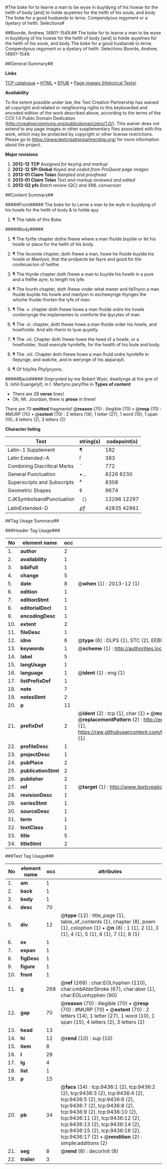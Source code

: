 #The boke for to learne a man to be wyse in buyldyng of his howse for the helth of body [and] to holde quyetnes for the helth of his soule, and body The boke for a good husbande to lerne. Compendyous regyment or a dyetary of helth. Selections#

##Boorde, Andrew, 1490?-1549.##
The boke for to learne a man to be wyse in buyldyng of his howse for the helth of body [and] to holde quyetnes for the helth of his soule, and body The boke for a good husbande to lerne.
Compendyous regyment or a dyetary of helth. Selections
Boorde, Andrew, 1490?-1549.

##General Summary##

**Links**

[TCP catalogue](http://www.ota.ox.ac.uk/tcp/)  • 
[HTML](http://tei.it.ox.ac.uk/tcp/Texts-HTML/free/A16/A16462.html)  • 
[EPUB](http://tei.it.ox.ac.uk/tcp/Texts-EPUB/free/A16/A16462.epub) • 
[Page images (Historical Texts)](https://historicaltexts.jisc.ac.uk/eebo-99844607e)

**Availability**

To the extent possible under law, the Text Creation Partnership has waived all copyright and related or neighboring rights to this keyboarded and encoded edition of the work described above, according to the terms of the CC0 1.0 Public Domain Dedication (http://creativecommons.org/publicdomain/zero/1.0/). This waiver does not extend to any page images or other supplementary files associated with this work, which may be protected by copyright or other license restrictions. Please go to https://www.textcreationpartnership.org/ for more information about the project.

**Major revisions**

1. __2012-12__ __TCP__ *Assigned for keying and markup*
1. __2012-12__ __SPi Global__ *Keyed and coded from ProQuest page images*
1. __2013-01__ __Claire Tolan__ *Sampled and proofread*
1. __2013-01__ __Claire Tolan__ *Text and markup reviewed and edited*
1. __2013-02__ __pfs__ *Batch review (QC) and XML conversion*

##Content Summary##

#####Front#####
The boke for to Lerne a man to be wyſe in buyldyng of his howſe for the helth of body & to holde quy
1. ¶ The table of this Boke.

#####Body#####

1. ¶ The fyrſte chapter dothe ſhewe where a man ſhulde buylde or ſet his howſe or place for the helth of his body.

1. ¶ The ſeconde chapter, doth ſhewe a man, howe he ſhulde buylde his howſe or Manſyon, that the proſpecte be fayre and good for the conſeruacion of helthe.

1. ¶ The thyrde chapter doth ſhewe a man to buylde his howſe in a pure and a freſhe ayre, to length his lyfe.

1. ¶ The fourth chapter, doth ſhewe vnder what maner and faſſhyon a man ſhulde buylde his howſe and manſyon in exchewynge thynges the whiche ſhulde ſhorten the lyfe of man.

1. ¶ The .v. chapter doth ſhewe howe a man ſhulde ordre his howſe conſernynge the implementes to comforte the ſpyrytes of man.

1. ¶ The .vi. chapter, doth ſhewe howe a man ſhulde order his howſe, and howſholde. And alſo therin to lyue quyetly.

1. ¶ The .vii. Chapter doth ſhewe howe the heed of a howſe, or a howſholder, ſhuld exercyſe hymſelfe, for the health of his ſoule and body.

1. ¶ The .viii. Chapter doth ſhewe howe a man ſhuld ordre hymſelfe in ſlepynge, and watche, and in werynge of his apparayll.

1. ¶ Of folyſhe Phyſycyons.

#####Back#####
(Imprynted by me Robert Wyer, dwellynge at the gne of S. Iohn̄ Euangelyſt, in ſ. Martyns paryſſhe in
**Types of content**

  * There are 28 **verse** lines!
  * Oh, Mr. Jourdain, there is **prose** in there!

There are 70 **omitted** fragments! 
 @__reason__ (70) : illegible (70)  •  @__resp__ (70) : #MURP (70)  •  @__extent__ (70) : 2 letters (14), 1 letter (27), 1 word (10), 1 span (15), 4 letters (2), 3 letters (2)

**Character listing**


|Text|string(s)|codepoint(s)|
|---|---|---|
|Latin-1 Supplement|¶|182|
|Latin Extended-A|ſ|383|
|Combining             Diacritical Marks|̄|772|
|General Punctuation|•…|8226 8230|
|Superscripts             and Subscripts|⁴|8308|
|Geometric Shapes|◊|9674|
|CJKSymbolsandPunctuation|〈〉|12296 12297|
|LatinExtended-D|ꝓꝭ|42835 42861|

##Tag Usage Summary##

###Header Tag Usage###

|No|element name|occ|attributes|
|---|---|---|---|
|1.|__author__|2||
|2.|__availability__|1||
|3.|__biblFull__|1||
|4.|__change__|5||
|5.|__date__|8| @__when__ (1) : 2013-12 (1)|
|6.|__edition__|1||
|7.|__editionStmt__|1||
|8.|__editorialDecl__|1||
|9.|__encodingDesc__|1||
|10.|__extent__|2||
|11.|__fileDesc__|1||
|12.|__idno__|6| @__type__ (6) : DLPS (1), STC (2), EEBO-CITATION (1), PROQUEST (1), VID (1)|
|13.|__keywords__|1| @__scheme__ (1) : http://authorities.loc.gov/ (1)|
|14.|__label__|5||
|15.|__langUsage__|1||
|16.|__language__|1| @__ident__ (1) : eng (1)|
|17.|__listPrefixDef__|1||
|18.|__note__|7||
|19.|__notesStmt__|2||
|20.|__p__|11||
|21.|__prefixDef__|2| @__ident__ (2) : tcp (1), char (1)  •  @__matchPattern__ (2) : ([0-9\-]+):([0-9IVX]+) (1), (.+) (1)  •  @__replacementPattern__ (2) : http://eebo.chadwyck.com/downloadtiff?vid=$1&page=$2 (1), https://raw.githubusercontent.com/textcreationpartnership/Texts/master/tcpchars.xml#$1 (1)|
|22.|__profileDesc__|1||
|23.|__projectDesc__|1||
|24.|__pubPlace__|2||
|25.|__publicationStmt__|2||
|26.|__publisher__|2||
|27.|__ref__|1| @__target__ (1) : http://www.textcreationpartnership.org/docs/. (1)|
|28.|__revisionDesc__|1||
|29.|__seriesStmt__|1||
|30.|__sourceDesc__|1||
|31.|__term__|1||
|32.|__textClass__|1||
|33.|__title__|5||
|34.|__titleStmt__|2||


###Text Tag Usage###

|No|element name|occ|attributes|
|---|---|---|---|
|1.|__am__|1||
|2.|__back__|1||
|3.|__body__|1||
|4.|__desc__|70||
|5.|__div__|12| @__type__ (12) : title_page (1), table_of_contents (1), chapter (8), poem (1), colophon (1)  •  @__n__ (8) : 1 (1), 2 (1), 3 (1), 4 (1), 5 (1), 6 (1), 7 (1), 8 (1)|
|6.|__ex__|1||
|7.|__expan__|1||
|8.|__figDesc__|1||
|9.|__figure__|1||
|10.|__front__|1||
|11.|__g__|268| @__ref__ (268) : char:EOLhyphen (110), char:cmbAbbrStroke (67), char:aber (1), char:EOLunhyphen (90)|
|12.|__gap__|70| @__reason__ (70) : illegible (70)  •  @__resp__ (70) : #MURP (70)  •  @__extent__ (70) : 2 letters (14), 1 letter (27), 1 word (10), 1 span (15), 4 letters (2), 3 letters (2)|
|13.|__head__|13||
|14.|__hi__|12| @__rend__ (10) : sup (10)|
|15.|__item__|8||
|16.|__l__|28||
|17.|__lg__|4||
|18.|__list__|1||
|19.|__p__|15||
|20.|__pb__|34| @__facs__ (34) : tcp:9436:1 (2), tcp:9436:2 (2), tcp:9436:3 (2), tcp:9436:4 (2), tcp:9436:5 (2), tcp:9436:6 (2), tcp:9436:7 (2), tcp:9436:8 (2), tcp:9436:9 (2), tcp:9436:10 (2), tcp:9436:11 (2), tcp:9436:12 (2), tcp:9436:13 (2), tcp:9436:14 (2), tcp:9436:15 (2), tcp:9436:16 (2), tcp:9436:17 (2)  •  @__rendition__ (2) : simple:additions (2)|
|21.|__seg__|8| @__rend__ (8) : decorInit (8)|
|22.|__trailer__|3||
